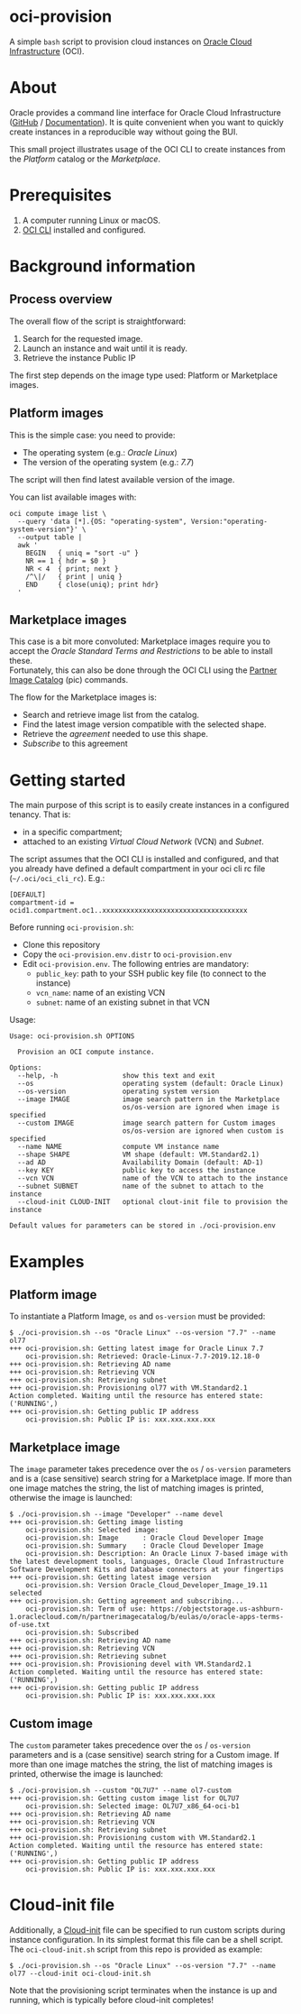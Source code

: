 oci-provision
=============

A simple `bash` script to provision cloud instances on [Oracle Cloud Infrastructure](https://www.oracle.com/cloud/) (OCI).

# About
Oracle provides a command line interface for Oracle Cloud Infrastructure ([GitHub](https://github.com/oracle/oci-cli) / [Documentation](https://docs.cloud.oracle.com/iaas/Content/API/Concepts/cliconcepts.htm)).
It is quite convenient when you want to quickly create instances in a reproducible way without going the BUI.

This small project illustrates usage of the OCI CLI to create instances from the _Platform_ catalog or the _Marketplace_.

# Prerequisites
1. A computer running Linux or macOS.
1. [OCI CLI](https://docs.cloud.oracle.com/iaas/Content/API/SDKDocs/cliinstall.htm) installed and configured.

# Background information
## Process overview
The overall flow of the script is straightforward:
1. Search for the requested image.
1. Launch an instance and wait until it is ready.
1. Retrieve the instance Public IP

The first step depends on the image type used: Platform or Marketplace images.

## Platform images
This is the simple case: you need to provide:
- The operating system (e.g.: _Oracle Linux_)
- The version of the operating system (e.g.: _7.7_)

The script will then find latest available version of the image.

You can list available images with:
```
oci compute image list \
  --query 'data [*].{OS: "operating-system", Version:"operating-system-version"}' \
  --output table |
  awk '
    BEGIN   { uniq = "sort -u" }
    NR == 1 { hdr = $0 }
    NR < 4  { print; next }
    /^\|/   { print | uniq }
    END     { close(uniq); print hdr}
  '
```

## Marketplace images
This case is a bit more convoluted: Marketplace images require you to accept the _Oracle Standard Terms and Restrictions_ to be able to install these.  
Fortunately, this can also be done through the OCI CLI using the [Partner Image Catalog](https://docs.cloud.oracle.com/iaas/tools/oci-cli/2.6.15/oci_cli_docs/cmdref/compute/pic.html) (pic) commands.

The flow for the Marketplace images is:
- Search and retrieve image list from the catalog.
- Find the latest image version compatible with the selected shape.
- Retrieve the _agreement_ needed to use this shape.
- _Subscribe_ to this agreement

# Getting started
The main purpose of this script is to easily create instances in a configured tenancy. That is:
- in a specific compartment;
- attached to an existing _Virtual Cloud Network_ (VCN) and _Subnet_.

The script assumes that the OCI CLI is installed and configured, and that you already have defined a default compartment in your oci cli rc file (`~/.oci/oci_cli_rc`). E.g.:
```
[DEFAULT]
compartment-id = ocid1.compartment.oc1..xxxxxxxxxxxxxxxxxxxxxxxxxxxxxxxxxxxx
```

Before running `oci-provision.sh`:
- Clone this repository
- Copy the `oci-provision.env.distr` to `oci-provision.env`
- Edit `oci-provision.env`. The following entries are mandatory:
  - `public_key`: path to your SSH public key file (to connect to the instance)
  - `vcn_name`: name of an existing VCN
  - `subnet`: name of an existing subnet in that VCN

Usage:
```
Usage: oci-provision.sh OPTIONS

  Provision an OCI compute instance.

Options:
  --help, -h                show this text and exit
  --os                      operating system (default: Oracle Linux)
  --os-version              operating system version
  --image IMAGE             image search pattern in the Marketplace
                            os/os-version are ignored when image is specified
  --custom IMAGE            image search pattern for Custom images
                            os/os-version are ignored when custom is specified
  --name NAME               compute VM instance name
  --shape SHAPE             VM shape (default: VM.Standard2.1)
  --ad AD                   Availability Domain (default: AD-1)
  --key KEY                 public key to access the instance
  --vcn VCN                 name of the VCN to attach to the instance
  --subnet SUBNET           name of the subnet to attach to the instance
  --cloud-init CLOUD-INIT   optional clout-init file to provision the instance

Default values for parameters can be stored in ./oci-provision.env
```

# Examples
## Platform image
To instantiate a Platform Image, `os` and `os-version` must be provided:
```
$ ./oci-provision.sh --os "Oracle Linux" --os-version "7.7" --name ol77
+++ oci-provision.sh: Getting latest image for Oracle Linux 7.7
    oci-provision.sh: Retrieved: Oracle-Linux-7.7-2019.12.18-0
+++ oci-provision.sh: Retrieving AD name
+++ oci-provision.sh: Retrieving VCN
+++ oci-provision.sh: Retrieving subnet
+++ oci-provision.sh: Provisioning ol77 with VM.Standard2.1
Action completed. Waiting until the resource has entered state: ('RUNNING',)
+++ oci-provision.sh: Getting public IP address
    oci-provision.sh: Public IP is: xxx.xxx.xxx.xxx
```

## Marketplace image
The `image` parameter takes precedence over the `os` / `os-version` parameters and is a (case sensitive) search string for a Marketplace image.
If more than one image matches the string, the list of matching images is printed, otherwise the image is launched:
```
$ ./oci-provision.sh --image "Developer" --name devel
+++ oci-provision.sh: Getting image listing
    oci-provision.sh: Selected image:
    oci-provision.sh: Image      : Oracle Cloud Developer Image
    oci-provision.sh: Summary    : Oracle Cloud Developer Image
    oci-provision.sh: Description: An Oracle Linux 7-based image with the latest development tools, languages, Oracle Cloud Infrastructure Software Development Kits and Database connectors at your fingertips
+++ oci-provision.sh: Getting latest image version
    oci-provision.sh: Version Oracle_Cloud_Developer_Image_19.11 selected
+++ oci-provision.sh: Getting agreement and subscribing...
    oci-provision.sh: Term of use: https://objectstorage.us-ashburn-1.oraclecloud.com/n/partnerimagecatalog/b/eulas/o/oracle-apps-terms-of-use.txt
    oci-provision.sh: Subscribed
+++ oci-provision.sh: Retrieving AD name
+++ oci-provision.sh: Retrieving VCN
+++ oci-provision.sh: Retrieving subnet
+++ oci-provision.sh: Provisioning devel with VM.Standard2.1
Action completed. Waiting until the resource has entered state: ('RUNNING',)
+++ oci-provision.sh: Getting public IP address
    oci-provision.sh: Public IP is: xxx.xxx.xxx.xxx
```

## Custom image
The `custom` parameter takes precedence over the `os` / `os-version` parameters and is a (case sensitive) search string for a Custom image.
If more than one image matches the string, the list of matching images is printed, otherwise the image is launched:

```
$ ./oci-provision.sh --custom "OL7U7" --name ol7-custom
+++ oci-provision.sh: Getting custom image list for OL7U7
    oci-provision.sh: Selected image: OL7U7_x86_64-oci-b1
+++ oci-provision.sh: Retrieving AD name
+++ oci-provision.sh: Retrieving VCN
+++ oci-provision.sh: Retrieving subnet
+++ oci-provision.sh: Provisioning custom with VM.Standard2.1
Action completed. Waiting until the resource has entered state: ('RUNNING',)
+++ oci-provision.sh: Getting public IP address
    oci-provision.sh: Public IP is: xxx.xxx.xxx.xxx
```

# Cloud-init file
Additionally, a [Cloud-init](https://cloudinit.readthedocs.org/en/latest/topics/format.html) file can be specified to run custom scripts during instance configuration.
In its simplest format this file can be a shell script.\
The `oci-cloud-init.sh` script from this repo is provided as example:
```
$ ./oci-provision.sh --os "Oracle Linux" --os-version "7.7" --name ol77 --cloud-init oci-cloud-init.sh
```

Note that the provisioning script terminates when the instance is up and running, which is typically before cloud-init completes!
